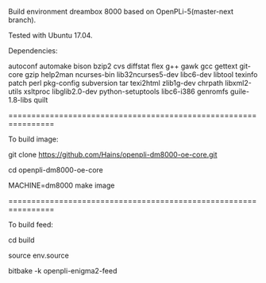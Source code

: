 Build environment dreambox 8000 based on OpenPLi-5(master-next branch).

Tested with Ubuntu 17.04.

Dependencies:

autoconf automake bison bzip2 cvs diffstat flex g++ gawk gcc gettext git-core gzip help2man
ncurses-bin lib32ncurses5-dev libc6-dev libtool texinfo patch perl pkg-config subversion 
tar texi2html zlib1g-dev chrpath libxml2-utils xsltproc libglib2.0-dev python-setuptools libc6-i386
genromfs guile-1.8-libs quilt

================================================================

To build image:


git clone https://github.com/Hains/openpli-dm8000-oe-core.git

cd openpli-dm8000-oe-core

MACHINE=dm8000 make image

================================================================

To build feed:


cd build

source env.source

bitbake -k openpli-enigma2-feed
